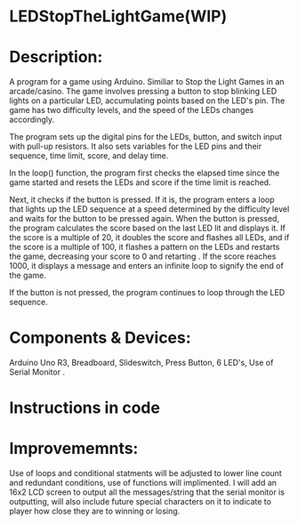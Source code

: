 # LEDStopTheLightGame(WIP)
# Description:
A program for a game using Arduino. Similiar to Stop the Light Games in an arcade/casino.
The game involves pressing a button to stop  blinking LED lights on a particular LED, accumulating points based on the LED's pin. The game has two difficulty levels, and the speed of the LEDs changes accordingly.

The program sets up the digital pins for the LEDs, button, and switch input with pull-up resistors. It also sets variables for the LED pins and their sequence, time limit, score, and delay time.

In the loop() function, the program first checks the elapsed time since the game started and resets the LEDs and score if the time limit is reached.

Next, it checks if the button is pressed. If it is, the program enters a loop that lights up the LED sequence at a speed determined by the difficulty level and waits for the button to be pressed again. When the button is pressed, the program calculates the score based on the last LED lit and displays it. If the score is a multiple of 20, it doubles the score and flashes all LEDs, and if the score is a multiple of 100, it flashes a pattern on the LEDs and restarts the game, decreasing your score to 0 and retarting . If the score reaches 1000, it displays a message and enters an infinite loop to signify the end of the game.

If the button is not pressed, the program continues to loop through the LED sequence.

# Components & Devices:
Arduino Uno R3, Breadboard, Slideswitch, Press Button, 6 LED's, Use of Serial Monitor .

# Instructions in code

# Improvememnts:
Use of loops and conditional statments will be adjusted to lower line count and redundant conditions, use of functions will implimented. I will add an 16x2 LCD screen to output all the messages/string that the serial monitor is outputting, will also include future special characters on it to indicate to player how close they are to winning or losing. 

